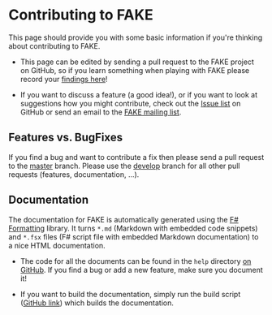 Contributing to FAKE
=======================

This page should provide you with some basic information if you're thinking about
contributing to FAKE.

 * This page can be edited by sending a pull request to the FAKE project on GitHub, so
   if you learn something when playing with FAKE please record your
   [findings here](https://github.com/fsharp/FAKE/blob/develop/help/contributing.md)!

 * If you want to discuss a feature (a good idea!), or if you want to look at 
   suggestions how you might contribute, check out the
   [Issue list](https://github.com/fsharp/FAKE/issues) on GitHub or send
   an email to the [FAKE mailing list](http://groups.google.com/group/fsharpMake).

## Features vs. BugFixes

If you find a bug and want to contribute a fix then please send a pull request to the [master](https://github.com/fsharp/FAKE/tree/master) branch.
Please use the [develop](https://github.com/fsharp/FAKE/tree/develop) branch for all other pull requests (features, documentation, ...).

## Documentation

The documentation for FAKE is automatically generated using the 
[F# Formatting](https://github.com/tpetricek/FSharp.Formatting) library. It turns 
`*.md` (Markdown with embedded code snippets) and `*.fsx` files (F# script file with 
embedded Markdown documentation) to a nice HTML documentation.

 * The code for all the documents can be found in the `help` directory
   [on GitHub](https://github.com/fsharp/FAKE/tree/develop/help). If you 
   find a bug or add a new feature, make sure you document it!

 * If you want to build the documentation, simply run the build script
   ([GitHub link](https://github.com/fsharp/FAKE/blob/develop/build.fsx)) which
   builds the documentation.